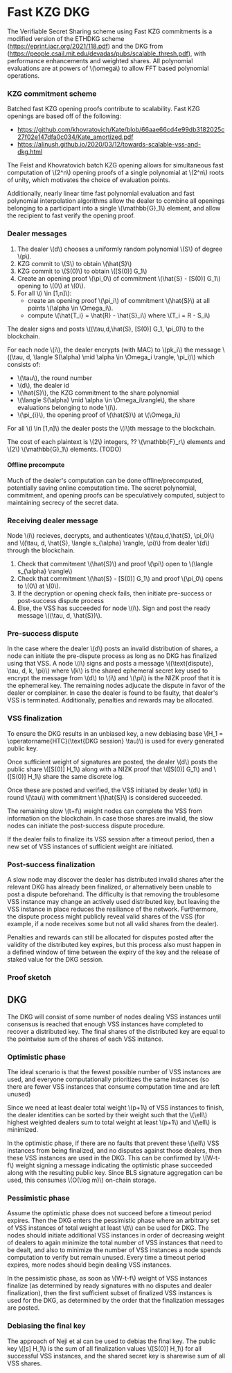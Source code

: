 # Fast KZG DKG

The Verifiable Secret Sharing scheme using Fast KZG commitments is a modified version of the ETHDKG scheme (https://eprint.iacr.org/2021/118.pdf) and the DKG from (https://people.csail.mit.edu/devadas/pubs/scalable_thresh.pdf), with performance enhancements and weighted shares. All polynomial evaluations are at powers of \\(\omega\\) to allow FFT based polynomial operations.

### KZG commitment scheme

Batched fast KZG opening proofs contribute to scalability. Fast KZG openings are based off of the following:

* https://github.com/khovratovich/Kate/blob/66aae66cd4e99db3182025c27f02e147dfa0c034/Kate_amortized.pdf
* https://alinush.github.io/2020/03/12/towards-scalable-vss-and-dkg.html

The Feist and Khovratovich batch KZG opening allows for simultaneous fast computation of \\(2^n\\) opening proofs of a single polynomial at \\(2^n\\) roots of unity, which motivates the choice of evaluation points. 

Additionally, nearly linear time fast polynomial evaluation and fast polynomial interpolation algorithms allow the dealer to combine all openings belonging to a participant into a single \\(\mathbb{G}_1\\) element, and allow the recipient to fast verify the opening proof.

### Dealer messages

1. The dealer \\(d\\) chooses a uniformly random polynomial \\(S\\) of degree \\(p\\).
2. KZG commit to \\(S\\) to obtain \\(\hat{S}\\)
3. KZG commit to \\(S(0)\\) to obtain \\([S(0)] G_1\\)
4. Create an opening proof \\(\pi_0\\) of commitment \\(\hat{S} - [S(0)] G_1\\) opening to \\(0\\) at \\(0\\).
5. For all \\(i \in [1,n]\\):
   - create an opening proof \\(\pi_i\\) of commitment \\(\hat{S}\\) at all points \\(\alpha \in \Omega_i\\).
   - compute \\(\hat{T_i} = \hat{R} - \hat{S}_i\\) where \\(T_i = R - S_i\\)

The dealer signs and posts \\((\tau,d,\hat{S}, [S(0)] G_1, \pi_0)\\) to the blockchain.

For each node \\(i\\), the dealer encrypts (with MAC) to \\(pk_i\\) the message \\((\tau, d, \langle S(\alpha) \mid \alpha \in \Omega_i \rangle, \pi_i)\\) which consists of:

* \\(\tau\\), the round number
* \\(d\\), the dealer id
* \\(\hat{S}\\), the KZG commitment to the share polynomial
* \\(\langle S(\alpha) \mid \alpha \in \Omega_i\rangle\\), the share evaluations belonging to node \\(i\\).
* \\(\pi_{i}\\), the opening proof of \\(\hat{S}\\) at \\(\Omega_i\\)

For all \\(i \in [1,n]\\) the dealer posts the \\(i\\)th message to the blockchain.

The cost of each plaintext is \\(2\\) integers, ?? \\(\mathbb{F}_r\\) elements and \\(2\\) \\(\mathbb{G}_1\\) elements. (TODO)

#### Offline precompute

Much of the dealer's computation can be done offline/precomputed, potentially saving online computation time. The secret polynomial, commitment, and opening proofs can be speculatively computed, subject to maintaining secrecy of the secret data.

### Receiving dealer message

Node \\(i\\) recieves, decrypts, and authenticates \\((\tau,d,\hat{S}, \pi_0)\\) and \\((\tau, d, \hat{S},  \langle s_{\alpha} \rangle, \pi)\\) from dealer \\(d\\) through the blockchain.

1. Check that commitment \\(\hat{S}\\) and proof \\(\pi\\) open to \\(\langle s_{\alpha} \rangle\\)
2. Check that commitment \\(\hat{S} - [S(0)] G_1\\) and proof \\(\pi_0\\) opens to \\(0\\) at \\(0\\).
3. If the decryption or opening check fails, then initiate pre-success or post-success dispute process
4. Else, the VSS has succeeded for node \\(i\\). Sign and post the ready message \\((\tau, d, \hat{S})\\).

### Pre-success dispute

In the case where the dealer \\(d\\) posts an invalid distribution of shares, a node can initiate the pre-dispute process as long as no DKG has finalized using that VSS. A node \\(i\\) signs and posts a message \\((\text{dispute}, \tau, d, k, \pi)\\) where \\(k\\) is the shared ephemeral secret key used to encrypt the message from \\(d\\) to \\(i\\) and \\(\pi\\) is the NIZK proof that it is the ephemeral key. The remaining nodes adjucate the dispute in favor of the dealer or complainer. In case the dealer is found to be faulty, that dealer's VSS is terminated. Additionally, penalties and rewards may be allocated.

### VSS finalization

To ensure the DKG results in an unbiased key, a new debiasing base \\(H_1 = \operatorname{HTC}(\text{DKG session} \tau)\\) is used for every generated public key.

Once sufficient weight of signatures are posted, the dealer \\(d\\) posts the public share \\([S(0)] H_1\\) along with a NIZK proof that \\([S(0)] G_1\\) and \\([S(0)] H_1\\) share the same discrete log.

Once these are posted and verified, the VSS initiated by dealer \\(d\\) in round \\(\tau\\) with commitment \\(\hat{S}\\) is considered succeeded.

The remaining slow \\(t+f\\) weight nodes can complete the VSS from information on the blockchain. In case those shares are invalid, the slow nodes can initiate the post-success dispute procedure.

If the dealer fails to finalize its VSS session after a timeout period, then a new set of VSS instances of sufficient weight are initiated.

### Post-success finalization

A slow node may discover the dealer has distributed invalid shares after the relevant DKG has already been finalized, or alternatively been unable to post a dispute beforehand. The difficulty is that removing the troublesome VSS instance may change an actively used distributed key, but leaving the VSS instance in place reduces the resiliance of the network. Furthermore, the dispute process might publicly reveal valid shares of the VSS (for example, if a node receives some but not all valid shares from the dealer).

Penalties and rewards can still be allocated for disputes posted after the validity of the distributed key expires, but this process also must happen in a defined window of time between the expiry of the key and the release of staked value for the DKG session.

### Proof sketch

## DKG

The DKG will consist of some number of nodes dealing VSS instances until consensus is reached that enough VSS instances have completed to recover a distributed key. The final shares of the distributed key are equal to the pointwise sum of the shares of each VSS instance.

### Optimistic phase

The ideal scenario is that the fewest possible number of VSS instances are used, and everyone computationally prioritizes the same instances (so there are fewer VSS instances that consume computation time and are left unused)

Since we need at least dealer total weight \\(p+1\\) of VSS instances to finish, the dealer identities can be sorted by their weight such that the \\(\ell\\) highest weighted dealers sum to total weight at least \\(p+1\\) and \\(\ell\\) is minimized.

In the optimistic phase, if there are no faults that prevent these \\(\ell\\) VSS instances from being finalized, and no disputes against those dealers, then these VSS instances are used in the DKG. This can be confirmed by \\(W-t-f\\) weight signing a message indicating the optimistic phase succeeded along with the resulting public key. Since BLS signature aggregation can be used, this consumes \\(O(\log m)\\) on-chain storage.

### Pessimistic phase

Assume the optimistic phase does not succeed before a timeout period expires. Then the DKG enters the pessimistic phase where an arbitrary set of VSS instances of total weight at least \\(t\\) can be used for DKG. The nodes should initiate additional VSS instances in order of decreasing weight of dealers to again minimize the total number of VSS instances that need to be dealt, and also to minimize the number of VSS instances a node spends computation to verify but remain unused. Every time a timeout period expires, more nodes should begin dealing VSS instances.

In the pessimistic phase, as soon as \\(W-t-f\\) weight of VSS instances finalize (as determined by ready signatures with no disputes and dealer finalization), then the first sufficient subset of finalized VSS instances is used for the DKG, as determined by the order that the finalization messages are posted.

### Debiasing the final key

The approach of Neji et al can be used to debias the final key. The public key \\([s] H_1\\) is the sum of all finalization values \\([S(0)] H_1\\) for all successful VSS instances, and the shared secret key is sharewise sum of all VSS shares.  